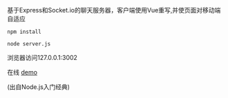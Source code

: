 基于Express和Socket.io的聊天服务器，客户端使用Vue重写,并使页面对移动端自适应
```
npm install
```
```
node server.js
```

浏览器访问127.0.0.1:3002

在线 [demo](http://chat.libaozhi.com)

(出自Node.js入门经典)